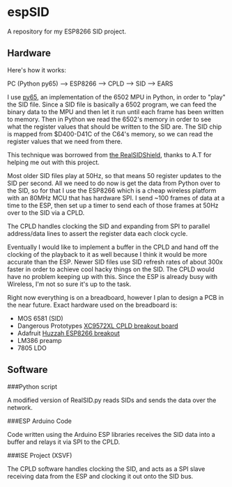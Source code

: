 espSID
======

A repository for my ESP8266 SID project.

Hardware
---------

Here's how it works:

PC (Python py65) --> ESP8266 --> CPLD --> SID --> EARS


I use [py65](https://github.com/mnaberez/py65), an implementation of the 6502 MPU in Python, in order to "play" the SID file. Since a SID file is basically a 6502 program, we can feed the binary data to the MPU and then let it run until each frame has been written to memory. Then in Python we read the 6502's memory in order to see what the register values that should be written to the SID are. The SID chip is mapped from $D400-D41C of the C64's memory, so we can read the register values that we need from there.

This technique was borrowed from [the RealSIDShield](https://github.com/atbrask/RealSIDShield), thanks to A.T for helping me out with this project. 

Most older SID files play at 50Hz, so that means 50 register updates to the SID per second. All we need to do now is get the data from Python over to the SID, so for that I use the ESP8266 which is a cheap wireless platform with an 80MHz MCU that has hardware SPI. I send ~100 frames of data at a time to the ESP, then set up a timer to send each of those frames at 50Hz over to the SID via a CPLD.

The CPLD handles clocking the SID and expanding from SPI to parallel address/data lines to assert the register data each clock cycle. 

Eventually I would like to implement a buffer in the CPLD and hand off the clocking of the playback to it as well because I think it would be more accurate than the ESP. Newer SID files use SID refresh rates of about 300x faster in order to achieve cool hacky things on the SID. The CPLD would have no problem keeping up with this. Since the ESP is already busy with Wireless, I'm not so sure it's up to the task. 


Right now everything is on a breadboard, however I plan to design a PCB in the near future. Exact hardware used on the breadboard is:

- MOS 6581 (SID)
- Dangerous Prototypes [XC9572XL CPLD breakout board](http://dangerousprototypes.com/docs/XC9500XL_CPLD_breakout_board)
- Adafruit [Huzzah ESP8266 breakout](https://www.adafruit.com/products/2471) 
- LM386 preamp 
- 7805 LDO

Software
--------

###Python script

A modified version of RealSID.py reads SIDs and sends the data over the network.

###ESP Arduino Code

Code written using the Arduino ESP libraries receives the SID data into a buffer and relays it via SPI to the CPLD.

###ISE Project (XSVF)

The CPLD software handles clocking the SID, and acts as a SPI slave receiving data from the ESP and clocking it out onto the SID bus.


